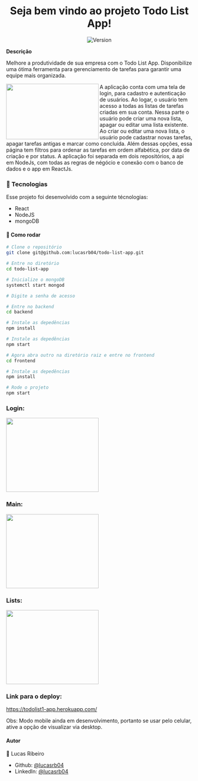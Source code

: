 


<h1 align="center">Seja bem vindo ao projeto Todo List App!</h1>
<p align="center">
  <img alt="Version" src="https://img.shields.io/badge/version-0.1.0-blue.svg?cacheSeconds=2592000" />
</p>

**Descrição**

Melhore a produtividade de sua empresa com o Todo List App. Disponibilize uma ótima ferramenta para gerenciamento de tarefas para garantir uma equipe mais organizada. 

<img src="https://media3.giphy.com/media/3o6MbhbYBsqTrbP2qQ/giphy.gif?cid=790b7611b79d1c56a9b188a97ee0ef46d799700f98f48939&rid=giphy.gif&ct=g" align="left" width="250" height="150" />


A aplicação conta com uma tela de login, para cadastro e autenticação de usuários. Ao logar, o usuário tem acesso a todas as listas de tarefas criadas em sua conta. Nessa parte o usuário pode criar uma nova lista, apagar ou editar uma lista existente. Ao criar ou editar uma nova lista, o usuário pode cadastrar novas tarefas, apagar tarefas antigas e marcar como concluída. Além dessas opções, essa página tem filtros para ordenar as tarefas em ordem alfabética, por data de criação e por status.
A aplicação foi separada em dois repositórios, a api em NodeJs, com todas as regras de négócio e conexão com o banco de dados e o app em ReactJs.
### :nut_and_bolt: Tecnologias

Esse projeto foi desenvolvido com a seguinte técnologias:

- React
- NodeJS
- mongoDB

#### :thinking: Como rodar

```bash
# Clone o repositório
git clone git@github.com:lucasrb04/todo-list-app.git

# Entre no diretório
cd todo-list-app

# Inicialize o mongoDB
systemctl start mongod

# Digite a senha de acesso

# Entre no backend
cd backend

# Instale as depedências
npm install

# Instale as depedências
npm start

# Agora abra outro na diretório raiz e entre no frontend
cd frontend

# Instale as depedências
npm install

# Rode o projeto
npm start
```

### Login:
<img src="https://user-images.githubusercontent.com/20855321/140431446-85b728e9-3e94-4959-8813-b4661116ddfd.png" width="250" height="200" />

### Main:
<img src="https://user-images.githubusercontent.com/20855321/140431707-be31abc0-266d-479c-bf58-269e38b2e891.png" width="250" height="200" />

### Lists:
<img src="https://user-images.githubusercontent.com/20855321/140431749-9895b67c-c6cf-4209-9264-10a8d5dc3a42.png" width="250" height="200" />



### Link para o deploy:
https://todolist1-app.herokuapp.com/

Obs: Modo mobile ainda em desenvolvimento, portanto se usar pelo celular, ative a opção de visualizar via desktop.

#### Autor

👤 Lucas Ribeiro

- Github: [@lucasrb04](https://github.com/lucasrb04)
- LinkedIn: [@lucasrb04](https://www.linkedin.com/in/lucasrb04/)
